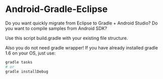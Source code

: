 Android-Gradle-Eclipse
=====

Do you want quickly migrate from Eclipse to Gradle + Android Studio?
Do you want to compile samples from Android SDK?

Use this script build.gradle with your existing file structure.

Also you do not need gradle wrapper! If you have already installed gradle 1.6 on your OS, just use:
```bash
gradle tasks
# or
gradle installDebug
```
